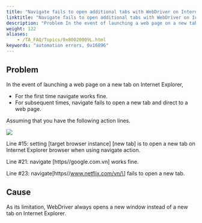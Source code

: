```yaml
--- 
title: "Navigate fails to open additional tabs with WebDriver on Internet Explorer"
linktitle: "Navigate fails to open additional tabs with WebDriver on Internet Explorer"
description: "Problem In the event of launching a web page on a new tab on Internet Explorer, For the first time navigate works fine. For subsequent times, navigate fails to open a new tab and direct to a web page. ..."
weight: 122
aliases: 
    - /TA_FAQ/Topics/0x80020009L.html
keywords: "automation errors, 0x16896"
---
```


## Problem

In the event of launching a web page on a new tab on Internet Explorer,

-   For the first time navigate works fine.
-   For subsequent times, navigate fails to open a new tab and direct to a web page.

Assuming that you have the following action lines.

![](/images/TA_FAQ/Images/tshoot_WebDriver_.navigate_IE.png)

Line \#15: setting \[target browser instance\] \[new tab\] is to open a new tab on Internet Explorer browser when using navigate action.

Line \#21: navigate \[https//google.com.vn\] works fine.

Line \#23: navigate\[https//www.netflix.com/vn/\] fails to open a new tab.

## Cause

As its limitation, WebDriver always opens a new window instead of a new tab on Internet Explorer.




